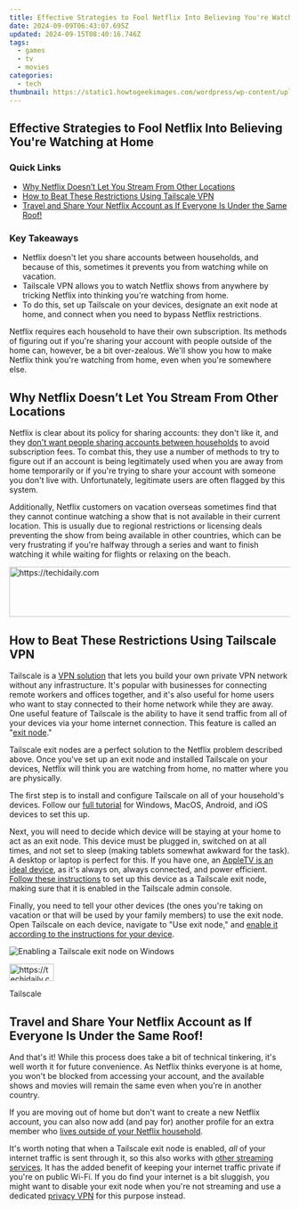 ```yaml
---
title: Effective Strategies to Fool Netflix Into Believing You're Watching at Home
date: 2024-09-09T06:43:07.695Z
updated: 2024-09-15T08:40:16.746Z
tags:
  - games
  - tv
  - movies
categories:
  - tech
thumbnail: https://static1.howtogeekimages.com/wordpress/wp-content/uploads/2023/08/53002920521_7283b7f751_o.jpg
---
```


## Effective Strategies to Fool Netflix Into Believing You're Watching at Home

### Quick Links

* [Why Netflix Doesn’t Let You Stream From Other Locations](https://review-topics.techidaily.com/in-2024-how-to-change-google-play-location-on-oneplus-11-5g-drfone-by-drfone-virtual-android/)
* [How to Beat These Restrictions Using Tailscale VPN](https://tech-haven.techidaily.com/step-by-step-visual-tutorial-converting-your-kobo-reads-for-kindle-enjoyment/)
* [Travel and Share Your Netflix Account as If Everyone Is Under the Same Roof!](https://location-social.techidaily.com/how-to-sharefake-location-on-whatsapp-for-realme-narzo-60x-5g-drfone-by-drfone-virtual-android/)

### Key Takeaways

* Netflix doesn't let you share accounts between households, and because of this, sometimes it prevents you from watching while on vacation.
* Tailscale VPN allows you to watch Netflix shows from anywhere by tricking Netflix into thinking you're watching from home.
* To do this, set up Tailscale on your devices, designate an exit node at home, and connect when you need to bypass Netflix restrictions.

 Netflix requires each household to have their own subscription. Its methods of figuring out if you're sharing your account with people outside of the home can, however, be a bit over-zealous. We'll show you how to make Netflix think you're watching from home, even when you're somewhere else.

##  Why Netflix Doesn’t Let You Stream From Other Locations

 Netflix is clear about its policy for sharing accounts: they don't like it, and they [don't want people sharing accounts between households](https://screen-mirroring-recording.techidaily.com/updated-optimizing-skype-call-audio-environment-for-2024/) to avoid subscription fees. To combat this, they use a number of methods to try to figure out if an account is being legitimately used when you are away from home temporarily or if you're trying to share your account with someone you don't live with. Unfortunately, legitimate users are often flagged by this system.

 Additionally, Netflix customers on vacation overseas sometimes find that they cannot continue watching a show that is not available in their current location. This is usually due to regional restrictions or licensing deals preventing the show from being available in other countries, which can be very frustrating if you're halfway through a series and want to finish watching it while waiting for flights or relaxing on the beach.

<!-- affiliate ads begin -->
<a href="https://appsumo.8odi.net/c/5597632/2123739/7443" target="_top" id="2123739">
  <img src="//a.impactradius-go.com/display-ad/7443-2123739" border="0" alt="https://techidaily.com" width="728" height="90"/>
</a>
<img height="0" width="0" src="https://appsumo.8odi.net/i/5597632/2123739/7443" style="position:absolute;visibility:hidden;" border="0" />
<!-- affiliate ads end -->

##  How to Beat These Restrictions Using Tailscale VPN

 Tailscale is a [VPN solution](https://extra-guidance.techidaily.com/2024-approved-masterclass-in-3d-color-grading-with-custom-luts/) that lets you build your own private VPN network without any infrastructure. It's popular with businesses for connecting remote workers and offices together, and it's also useful for home users who want to stay connected to their home network while they are away. One useful feature of Tailscale is the ability to have it send traffic from all of your devices via your home internet connection. This feature is called an "[exit node](https://tailscale.com/kb/1103/exit-nodes)."

 Tailscale exit nodes are a perfect solution to the Netflix problem described above. Once you've set up an exit node and installed Tailscale on your devices, Netflix will think you are watching from home, no matter where you are physically.

 The first step is to install and configure Tailscale on all of your household's devices. Follow our [full tutorial](https://iphone-unlock.techidaily.com/in-2024-unlock-your-disabled-iphone-6-without-itunes-in-5-ways-drfone-by-drfone-ios/) for Windows, MacOS, Android, and iOS devices to set this up.

 Next, you will need to decide which device will be staying at your home to act as an exit node. This device must be plugged in, switched on at all times, and not set to sleep (making tablets somewhat awkward for the task). A desktop or laptop is perfect for this. If you have one, an [AppleTV is an ideal device](https://tailscale.com/kb/1280/appletv), as it's always on, always connected, and power efficient. [Follow these instructions](https://tailscale.com/kb/1103/exit-nodes#configuring-an-exit-node) to set up this device as a Tailscale exit node, making sure that it is enabled in the Tailscale admin console.

 Finally, you need to tell your other devices (the ones you're taking on vacation or that will be used by your family members) to use the exit node. Open Tailscale on each device, navigate to "Use exit node," and [enable it according to the instructions for your device](https://tailscale.com/kb/1103/exit-nodes?tab=windows#step-4-use-the-exit-node).

![Enabling a Tailscale exit node on Windows](https://static1.howtogeekimages.com/wordpress/wp-content/uploads/2024/02/exit-node-windows-menu.png) 

<!-- affiliate ads begin -->
<a href="https://25home.pxf.io/c/5597632/2123465/16836" target="_top" id="2123465">
  <img src="//a.impactradius-go.com/display-ad/16836-2123465" border="0" alt="https://techidaily.com" width="80" height="31"/>
</a>
<img height="0" width="0" src="https://25home.pxf.io/i/5597632/2123465/16836" style="position:absolute;visibility:hidden;" border="0" />
<!-- affiliate ads end -->

Tailscale

##  Travel and Share Your Netflix Account as If Everyone Is Under the Same Roof!

 And that's it! While this process does take a bit of technical tinkering, it's well worth it for future convenience. As Netflix thinks everyone is at home, you won't be blocked from accessing your account, and the available shows and movies will remain the same even when you're in another country.

 If you are moving out of home but don't want to create a new Netflix account, you can also now add (and pay for) another profile for an extra member who [lives outside of your Netflix household](https://screen-mirroring-recording.techidaily.com/updated-2024-approved-tenfold-video-recording-tricks-on-your-windows-11-system/).

 It's worth noting that when a Tailscale exit node is enabled, _all_ of your internet traffic is sent through it, so this also works with [other streaming services](https://howto.techidaily.com/fix-samsung-galaxy-m14-5g-android-system-webview-crash-2024-issue-drfone-by-drfone-fix-android-problems-fix-android-problems/). It has the added benefit of keeping your internet traffic private if you're on public Wi-Fi. If you do find your internet is a bit sluggish, you might want to disable your exit node when you're not streaming and use a dedicated [privacy VPN](https://some-techniques.techidaily.com/updated-ffmpeg-audioscape-maintaining-original-audio-formats/) for this purpose instead.

<ins class="adsbygoogle"
     style="display:block"
     data-ad-format="autorelaxed"
     data-ad-client="ca-pub-7571918770474297"
     data-ad-slot="1223367746"></ins>

<ins class="adsbygoogle"
     style="display:block"
     data-ad-client="ca-pub-7571918770474297"
     data-ad-slot="8358498916"
     data-ad-format="auto"
     data-full-width-responsive="true"></ins>



